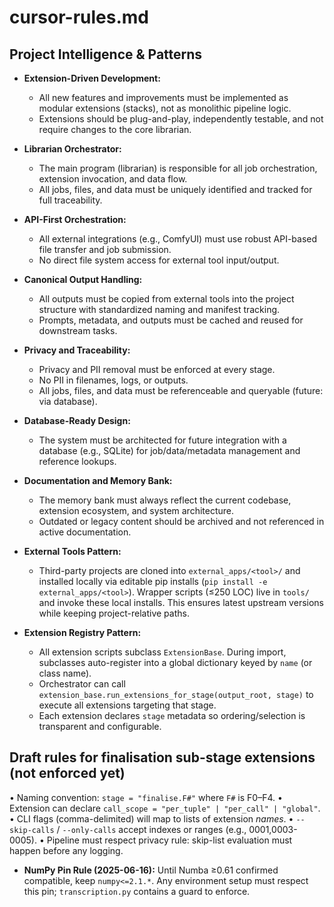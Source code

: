 # cursor-rules.md

## Project Intelligence & Patterns

- **Extension-Driven Development:**
  - All new features and improvements must be implemented as modular extensions (stacks), not as monolithic pipeline logic.
  - Extensions should be plug-and-play, independently testable, and not require changes to the core librarian.

- **Librarian Orchestrator:**
  - The main program (librarian) is responsible for all job orchestration, extension invocation, and data flow.
  - All jobs, files, and data must be uniquely identified and tracked for full traceability.

- **API-First Orchestration:**
  - All external integrations (e.g., ComfyUI) must use robust API-based file transfer and job submission.
  - No direct file system access for external tool input/output.

- **Canonical Output Handling:**
  - All outputs must be copied from external tools into the project structure with standardized naming and manifest tracking.
  - Prompts, metadata, and outputs must be cached and reused for downstream tasks.

- **Privacy and Traceability:**
  - Privacy and PII removal must be enforced at every stage.
  - No PII in filenames, logs, or outputs.
  - All jobs, files, and data must be referenceable and queryable (future: via database).

- **Database-Ready Design:**
  - The system must be architected for future integration with a database (e.g., SQLite) for job/data/metadata management and reference lookups.

- **Documentation and Memory Bank:**
  - The memory bank must always reflect the current codebase, extension ecosystem, and system architecture.
  - Outdated or legacy content should be archived and not referenced in active documentation.

- **External Tools Pattern:**
  - Third-party projects are cloned into `external_apps/<tool>/` and installed locally via editable pip installs (`pip install -e external_apps/<tool>`). Wrapper scripts (≤250 LOC) live in `tools/` and invoke these local installs. This ensures latest upstream versions while keeping project-relative paths.

- **Extension Registry Pattern:**
  - All extension scripts subclass `ExtensionBase`. During import, subclasses auto-register into a global dictionary keyed by `name` (or class name).
  - Orchestrator can call `extension_base.run_extensions_for_stage(output_root, stage)` to execute all extensions targeting that stage.
  - Each extension declares `stage` metadata so ordering/selection is transparent and configurable.

## Draft rules for finalisation sub-stage extensions (not enforced yet)
• Naming convention: `stage = "finalise.F#"` where `F#` is F0–F4.
• Extension can declare `call_scope = "per_tuple" | "per_call" | "global"`.
• CLI flags (comma-delimited) will map to lists of extension *names*.
• `--skip-calls` / `--only-calls` accept indexes or ranges (e.g., 0001,0003-0005).
• Pipeline must respect privacy rule: skip-list evaluation must happen before any logging.

- **NumPy Pin Rule (2025-06-16):** Until Numba ≥0.61 confirmed compatible, keep `numpy<=2.1.*`. Any environment setup must respect this pin; `transcription.py` contains a guard to enforce. 